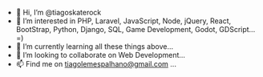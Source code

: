 - 👋 Hi, I’m @tiagoskaterock
- 👀 I’m interested in PHP, Laravel, JavaScript, Node, jQuery, React, BootStrap, Python, Django, SQL, Game Development, Godot, GDScript... =) 
- 🌱 I’m currently learning all these things above...
- 💞️ I’m looking to collaborate on Web Development...
- 📫 Find me on tiagolemespalhano@gmail.com ...

<!---
tiagoskaterock/tiagoskaterock is a ✨ special ✨ repository because its `README.md` (this file) appears on your GitHub profile.
You can click the Preview link to take a look at your changes.
--->
